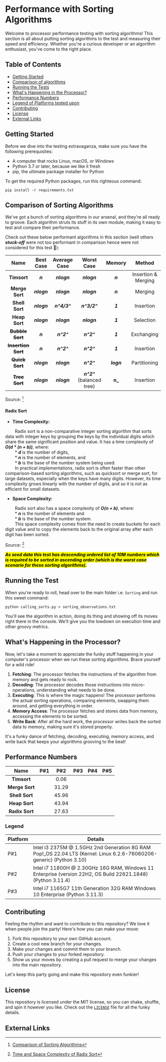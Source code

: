 # Performance with Sorting Algorithms

Welcome to processor performance testing with sorting algorithms! This section is all about putting sorting
algorithms to the test and measuring their speed and efficiency. Whether you're a curious developer or an algorithm
enthusiast, you've come to the right place.

## Table of Contents

- [Getting Started](#getting-started)
- [Comparison of algorithms](#comparison-of-algorithms)
- [Running the Tests](#running-the-test)
- [What's Happening in the Processor?](#whats-happening-in-the-processor)
- [Performance Numbers](#performance-numbers)
- [Legend of Platforms tested upon](#legend)
- [Contributing](#contributing)
- [License](#license)
- [External Links](#external-links)

## Getting Started

Before we dive into the testing extravaganza, make sure you have the following prerequisites:

- A computer that rocks Linux, macOS, or Windows
- Python 3.7 or later, because we like it fresh
- pip, the ultimate package installer for Python

To get the required Python packages, run this righteous command:

```
pip install -r requirements.txt
```

## Comparison of Sorting Algorithms

We've got a bunch of sorting algorithms in our arsenal, and they're all ready to groove. Each algorithm struts its
stuff in its own module, making it easy to test and compare their performance.

Check out these below performant algorithms in this section (well others **_stuck-off_** were not too performant in
comparison hence were not considered for this test :beers:):

|        **Name**        | **Best Case** | **Average Case** |         **Worst Case**         | **Memory** |     **Method**      | 
|:----------------------:|:-------------:|:----------------:|:------------------------------:|:----------:|:-------------------:|
|      **Timsort**       |    **_n_**    |   **_nlogn_**    |          **_nlogn_**           |  _**n**_   | Insertion & Merging |
|     **Merge Sort**     |  **_nlogn_**  |   **_nlogn_**    |          **_nlogn_**           |  **_n_**   |       Merging       |
|     **Shell Sort**     |  **_nlogn_**  |   **_n^4/3^_**   |          **_n^3/2^_**          |  **_1_**   |      Insertion      |
|     **Heap Sort**      |  **_nlogn_**  |   **_nlogn_**    |          **_nlogn_**           |  **_1_**   |      Selection      |
|  ~~**Bubble Sort**~~   |    **_n_**    |    **_n^2^_**    |           **_n^2^_**           |  **_1_**   |     Exchanging      |
| ~~**Insertion Sort**~~ |    **_n_**    |    **_n^2^_**    |           **_n^2^_**           |  **_1_**   |      Insertion      |
|   ~~**Quick Sort**~~   |  **_nlogn_**  |   **_nlogn_**    |           **_n^2^_**           | **_logn_** |    Partitioning     |
|   ~~**Tree Sort**~~    |  **_nlogn_**  |   **_nlogn_**    | **_n^2^_**<br> (balanced tree) |   **n_**   |      Insertion      |

Source: [^1]

#### Radix Sort

* **Time Complexity:**

&nbsp;&nbsp;&nbsp;&nbsp;&nbsp;&nbsp;&nbsp;&nbsp;Radix sort is a non-comparative integer sorting algorithm that sorts
data with integer keys by grouping the keys by the individual digits which share the same significant position and
value. It has a time complexity of **_O(d * (n + b))_**, where:<br>
&nbsp;&nbsp;&nbsp;&nbsp;&nbsp;&nbsp;&nbsp;&nbsp;* **_d_** is the number of digits,<br>
&nbsp;&nbsp;&nbsp;&nbsp;&nbsp;&nbsp;&nbsp;&nbsp;* **_n_** is the number of elements, and<br>
&nbsp;&nbsp;&nbsp;&nbsp;&nbsp;&nbsp;&nbsp;&nbsp;* **_b_** is the base of the number system being used.<br>
&nbsp;&nbsp;&nbsp;&nbsp;&nbsp;&nbsp;&nbsp;&nbsp;In practical implementations, radix sort is often faster than other
comparison-based sorting algorithms, such as quicksort or merge sort, for large datasets, especially when the keys have
many digits. However, its time complexity grows linearly with the number of digits, and so it is not as efficient for
small datasets.

* **Space Complexity:**

&nbsp;&nbsp;&nbsp;&nbsp;&nbsp;&nbsp;&nbsp;&nbsp;Radix sort also has a space complexity of **_O(n + b)_**, where:<br>
&nbsp;&nbsp;&nbsp;&nbsp;&nbsp;&nbsp;&nbsp;&nbsp;* **_n_** is the number of elements and<br>
&nbsp;&nbsp;&nbsp;&nbsp;&nbsp;&nbsp;&nbsp;&nbsp;* **_b_** is the base of the number system.<br>
&nbsp;&nbsp;&nbsp;&nbsp;&nbsp;&nbsp;&nbsp;&nbsp;This space complexity comes from the need to create buckets for each
digit value and to copy the elements back to the
original array after each digit has been sorted.

Source: [^2]

<mark>**_As seed data this test has descending ordered list of 10M numbers which is required to be sorted in
ascending order (which is the worst case scenario for these sorting algorithms)._**</mark>

## Running the Test

When you're ready to roll, head over to the main folder i.e. `Sorting` and run this sweet command:

```
python calling_sorts.py > sorting_observations.txt
```

You'll see the algorithm in action, doing its thing and showing off its moves right there in the console. We'll give you
the lowdown on execution time and other groovy metrics.

## What's Happening in the Processor?

Now, let's take a moment to appreciate the funky stuff happening in your computer's processor when we run these sorting
algorithms. Brace yourself for a wild ride!

1. **Fetching**: The processor fetches the instructions of the algorithm from memory and gets ready to rock.
2. **Decoding**: The processor decodes those instructions into micro-operations, understanding what needs to be done.
3. **Executing**: This is where the magic happens! The processor performs the actual sorting operations, comparing
   elements, swapping them around, and getting everything in order.
4. **Memory Access**: The processor fetches and stores data from memory, accessing the elements to be sorted.
5. **Write Back**: After all the hard work, the processor writes back the sorted data to memory, making sure it's stored
   properly.

It's a funky dance of fetching, decoding, executing, memory access, and write back that keeps your algorithms grooving
to the beat!

## Performance Numbers

|    **Name**    | **P#1** | **P#2** | **P#3** | **P#4** | **P#5** | 
|:--------------:|:-------:|:-------:|:-------:|:-------:|:-------:|
|  **Timsort**   |         |  0.06   |         |         |         |
| **Merge Sort** |         |  31.29  |         |         |         |
| **Shell Sort** |         |  45.96  |         |         |         |
| **Heap Sort**  |         |  43.94  |         |         |         |
| **Radix Sort** |         |  27.63  |         |         |         |

### **Legend**

| **Platform** | **Details**                                                                                                          |
|--------------|----------------------------------------------------------------------------------------------------------------------|
| P#1          | Intel i3 2375M @ 1.5GHz 2nd Generation 8G RAM Pop!_OS 22.04 LTS (Kernel: Linux 6.2.6-76060206-generic) (Python 3.10) |
| P#2          | Intel i7 11800H @ 2.30GHz 16G RAM, Windows 11 Enterprise (version 22H2, OS Build 22621.1848) (Python 3.11.4)         |
| P#3          | Intel i7 1165G7 11th Generation 32G RAM Windows 10 Enterprise (Python 3.11.3)                                        |

## Contributing

Feeling the rhythm and want to contribute to this repository? We love it when people join the party! Here's how you can
make your move:

1. Fork this repository to your own GitHub account.
2. Create a cool new branch for your changes.
3. Make your changes and commit them to your branch.
4. Push your changes to your forked repository.
5. Show us your moves by creating a pull request to merge your changes into the main repository.

Let's keep this party going and make this repository even funkier!

## License

This repository is licensed under the MIT license, so you can shake, shuffle, and spin it however you like. Check out
the [`LICENSE`](../../LICENSE) file for all the funky details.

## External Links

[^1]: [Comparison of Sorting Algorithms](https://en.wikipedia.org/wiki/Sorting_algorithm#Comparison_of_algorithms)
[^2]: [Time and Space Complexity of Radix Sort](https://www.geeksforgeeks.org/radix-sort/)
[^3]: [See Sorting Algorithms Graphically](https://www.cs.usfca.edu/~galles/visualization/ComparisonSort.html)
[^4]: [Time Complexity](https://en.wikipedia.org/wiki/Time_complexity)



